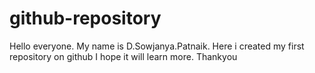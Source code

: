 # github-repository
Hello everyone.
My name is D.Sowjanya.Patnaik.
Here i created my first repository on github
I hope it will learn more.
Thankyou
